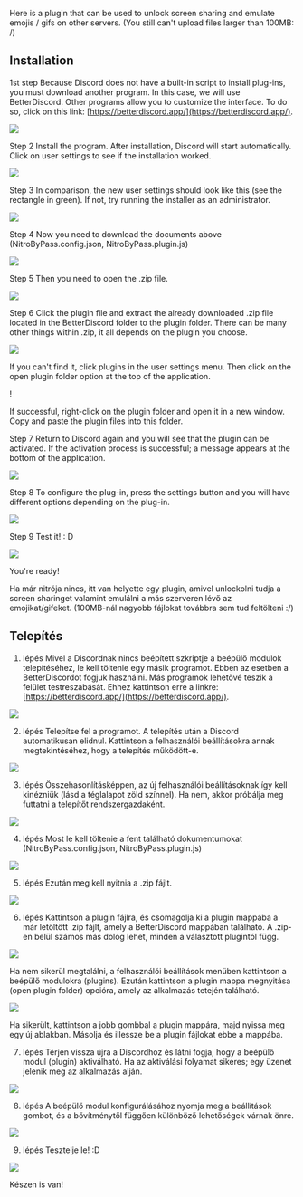 Here is a plugin that can be used to unlock screen sharing and emulate emojis / gifs on other servers.
(You still can't upload files larger than 100MB: /)

Installation
-------------
1st step
Because Discord does not have a built-in script to install plug-ins, you must download another program. In this case, we will use BetterDiscord. Other programs allow you to customize the interface. To do so, click on this link: [https://betterdiscord.app/](https://betterdiscord.app/).

![](https://i1.wp.com/www.swipetips.com/wp-content/uploads/2019/09/Step-1-1.png)

Step 2
Install the program. After installation, Discord will start automatically. Click on user settings to see if the installation worked.

![](https://i.imgur.com/d9nbwn4.png)

Step 3
In comparison, the new user settings should look like this (see the rectangle in green). If not, try running the installer as an administrator.

![](https://i.imgur.com/R8FuvAO.png)

Step 4
Now you need to download the documents above (NitroByPass.config.json, NitroByPass.plugin.js)

![](https://i.imgur.com/F9aTJGD.png)

Step 5
Then you need to open the .zip file.

![](https://i.imgur.com/dpEmAp1.png)

Step 6
Click the plugin file and extract the already downloaded .zip file located in the BetterDiscord folder to the plugin folder. There can be many other things within .zip, it all depends on the plugin you choose.

![](https://i.imgur.com/lnZFLrN.png)

If you can't find it, click plugins in the user settings menu. Then click on the open plugin folder option at the top of the application.

! [](https://i.imgur.com/CBmRASX.png)

If successful, right-click on the plugin folder and open it in a new window. Copy and paste the plugin files into this folder.

Step 7
Return to Discord again and you will see that the plugin can be activated. If the activation process is successful; a message appears at the bottom of the application.

![](https://i.imgur.com/dO3HvvZ.png)

Step 8
To configure the plug-in, press the settings button and you will have different options depending on the plug-in.

![](https://i.imgur.com/2YC0s3a.png)

Step 9
Test it! : D

![](https://i.imgur.com/F93SsZ7.png)

You're ready!

Ha már nitrója nincs, itt van helyette egy plugin, amivel unlockolni tudja a screen sharinget valamint emulálni a más szerveren lévő az emojikat/gifeket.
(100MB-nál nagyobb fájlokat továbbra sem tud feltölteni :/)

Telepítés
-------------
1. lépés
Mivel a Discordnak nincs beépített szkriptje a beépülő modulok telepítéséhez, le kell töltenie egy másik programot. Ebben az esetben a BetterDiscordot fogjuk használni. Más programok lehetővé teszik a felület testreszabását. Ehhez kattintson erre a linkre: [https://betterdiscord.app/](https://betterdiscord.app/).

![](https://i1.wp.com/www.swipetips.com/wp-content/uploads/2019/09/Step-1-1.png)

2. lépés
Telepítse fel a programot. A telepítés után a Discord automatikusan elidnul. Kattintson a felhasználói beállításokra annak megtekintéséhez, hogy a telepítés működött-e.

![](https://i.imgur.com/d9nbwn4.png)

3. lépés
Összehasonlításképpen, az új felhasználói beállításoknak így kell kinézniük (lásd a téglalapot zöld színnel). Ha nem, akkor próbálja meg futtatni a telepítőt rendszergazdaként.

![](https://i.imgur.com/R8FuvAO.png)

4. lépés
Most le kell töltenie a fent található dokumentumokat (NitroByPass.config.json, NitroByPass.plugin.js)

![](https://i.imgur.com/F9aTJGD.png)

5. lépés
Ezután meg kell nyitnia a .zip fájlt.

![](https://i.imgur.com/dpEmAp1.png)

6. lépés
Kattintson a plugin fájlra, és csomagolja ki a plugin mappába a már letöltött .zip fájlt, amely a BetterDiscord mappában található. A .zip-en belül számos más dolog lehet, minden a választott plugintól függ.

![](https://i.imgur.com/lnZFLrN.png)

Ha nem sikerül megtalálni, a felhasználói beállítások menüben kattintson a beépülő modulokra (plugins). Ezután kattintson a  plugin mappa megnyitása (open plugin folder) opcióra, amely az alkalmazás tetején található.

![](https://i.imgur.com/CBmRASX.png)

Ha sikerült, kattintson a jobb gombbal a plugin mappára, majd nyissa meg egy új ablakban. Másolja és illessze be a plugin fájlokat ebbe a mappába.

7. lépés
Térjen vissza újra a Discordhoz és látni fogja, hogy a beépülő modul (plugin) aktiválható. Ha az aktiválási folyamat sikeres; egy üzenet jelenik meg az alkalmazás alján.

![](https://i.imgur.com/dO3HvvZ.png)

8. lépés
A beépülő modul konfigurálásához nyomja meg a beállítások gombot, és a bővítménytől függően különböző lehetőségek várnak önre.

![](https://i.imgur.com/2YC0s3a.png)

9. lépés
Tesztelje le! :D

![](https://i.imgur.com/F93SsZ7.png)

Készen is van!
